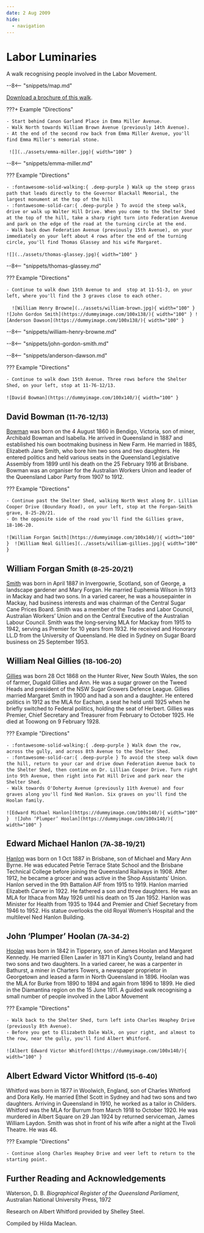 ```yaml
---
date: 2 Aug 2009
hide:
  - navigation
---
```

 
# Labor Luminaries 

A walk recognising people involved in the Labor Movement.

--8<-- "snippets/map.md"

[Download a brochure of this walk](http://www.fotc.org.au/subset/laborluminaries.pdf).

???+ Example "Directions" 

    - Start behind Canon Garland Place in Emma Miller Avenue. 
    - Walk North towards William Brown Avenue (previously 14th Avenue).
    - At the end of the second row back from Emma Miller Avenue, you'll find Emma Miller's memorial stone.  
    
     ![](../assets/emma-miller.jpg){ width="100" }

--8<-- "snippets/emma-miller.md"

??? Example "Directions" 

    - :fontawesome-solid-walking:{ .deep-purple } Walk up the steep grass path that leads directly to the Governor Blackall Memorial, the largest monument at the top of the hill
    - :fontawesome-solid-car:{ .deep-purple } To avoid the steep walk, drive or walk up Walter Hill Drive. When you come to the Shelter Shed at the top of the hill, take a sharp right turn into Federation Avenue and park on the edge of the road at the turning circle at the end.
    - Walk back down Federation Avenue (previously 15th Avenue), on your immediately on your left about 4 rows after the end of the turning circle, you'll find Thomas Glassey and his wife Margaret. 

    ![](../assets/thomas-glassey.jpg){ width="100" }
    
--8<-- "snippets/thomas-glassey.md"


??? Example "Directions" 

    - Continue to walk down 15th Avenue to and  stop at 11‑51‑3, on your left, where you'll find the 3 graves close to each other. 
    
      ![William Henry Browne](../assets/william-brown.jpg){ width="100" } ![John Gordon Smith](https://dummyimage.com/100x138/){ width="100" } ![Anderson Dawson](https://dummyimage.com/100x138/){ width="100" } 

--8<-- "snippets/william-henry-browne.md"

--8<-- "snippets/john-gordon-smith.md"

--8<-- "snippets/anderson-dawson.md"



??? Example "Directions" 

    - Continue to walk down 15th Avenue. Three rows before the Shelter Shed, on your left, stop at 11‑76‑12/13. 

    ![David Bowman](https://dummyimage.com/100x140/){ width="100" }  
    

## David Bowman <small>(11‑76‑12/13)</small>

[Bowman](https://adb.anu.edu.au/biography/bowman-david-5315) was born on the 4 August 1860 in Bendigo, Victoria, son of miner, Archibald Bowman and Isabella. He arrived in Queensland in 1887 and established his own bootmaking business in New Farm. He married in 1885, Elizabeth Jane Smith, who bore him two sons and two daughters. He entered politics and held various seats in the Queensland Legislative Assembly from 1899 until his death on the 25 February 1916 at Brisbane. Bowman was an organiser for the Australian Workers Union and leader of the Queensland Labor Party from 1907 to 1912.


??? Example "Directions" 

    - Continue past the Shelter Shed, walking North West along Dr. Lillian Cooper Drive (Boundary Road), on your left, stop at the Forgan-Smith grave, 8‑25‑20/21.
    - On the opposite side of the road you'll find the Gillies grave, 18‑106‑20.
    
    ![William Forgan Smith](https://dummyimage.com/100x140/){ width="100" }  ![William Neal Gillies](../assets/william-gillies.jpg){ width="100" } 
    
## William Forgan Smith <small>(8‑25‑20/21)</small>

[Smith](https://adb.anu.edu.au/biography/smith-william-forgan-bill-8489) was born in April 1887 in Invergowrie, Scotland, son of George, a landscape gardener and Mary Forgan. He married Euphemia Wilson in 1913 in Mackay and had two sons. In a varied career, he was a housepainter in Mackay, had business interests and was chairman of the Central Sugar Cane Prices Board. Smith was a member of the Trades and Labor Council, Australian Workers’ Union and on the Central Executive of the Australian Labour Council. Smith was the long‑serving MLA for Mackay from 1915 to 1942, serving as Premier for 10 years from 1932. He received and Honorary LL.D from the University of Queensland. He died in Sydney on Sugar Board business on 25 September 1953.    
    
## William Neal Gillies <small>(18‑106‑20)</small>

[Gillies](https://adb.anu.edu.au/biography/gillies-william-neil-6388) was born 28 Oct 1868 on the Hunter River, New South Wales, the son of farmer, Dugald Gillies and Ann. He was a sugar grower on the Tweed Heads and president of the NSW Sugar Growers Defence League. Gillies married Margaret Smith in 1900 and had a son and a daughter. He entered politics in 1912 as the MLA for Eacham, a seat he held until 1925 when he briefly switched to Federal politics, holding the seat of Herbert. Gillies was Premier, Chief Secretary and Treasurer from February to October 1925. He died at Toowong on 9 February 1928.


??? Example "Directions" 

    - :fontawesome-solid-walking:{ .deep-purple } Walk down the row, across the gully, and across 8th Avenue to the Shelter Shed.
    - :fontawesome-solid-car:{ .deep-purple } To avoid the steep walk down the hill, return to your car and drive down Federation Avenue back to the Shelter Shed, then contine on Dr. Lillian Cooper Drive. Turn right into 9th Avenue, then right into Pat Hill Drive and park near the Shelter Shed. 
    - Walk towards O'Doherty Avenue (previously 11th Avenue) and four graves along you'll find Ned Hanlon. Six graves on you'll find the Hoolan family.

    ![Edward Michael Hanlon](https://dummyimage.com/100x140/){ width="100" }  ![John ‘Plumper’ Hoolan](https://dummyimage.com/100x140/){ width="100" } 

## Edward Michael Hanlon <small>(7A‑38‑19/21)</small>

[Hanlon](https://adb.anu.edu.au/biography/hanlon-edward-michael-ned-10411) was born on 1 Oct 1887 in Brisbane, son of Michael and Mary Ann Byrne. He was educated Petrie Terrace State School and the Brisbane Technical College before joining the Queensland Railways in 1908. After 1912, he became a grocer and was active in the Shop Assistants’ Union. Hanlon served in the 9th Battalion AIF from 1915 to 1919. Hanlon married Elizabeth Carver in 1922. He fathered a son and three daughters. He was an MLA for Ithaca from May 1926 until his death on 15 Jan 1952. Hanlon was Minister for Health from 1935 to 1944 and Premier and Chief Secretary from 1946 to 1952. His statue overlooks the old Royal Women’s Hospital and the multilevel Ned Hanlon Building.

## John ‘Plumper’ Hoolan <small>(7A‑34‑2)</small>

[Hoolan](https://adb.anu.edu.au/biography/hoolan-john-6727) was born in 1842 in Tipperary, son of James Hoolan and Margaret Kennedy. He married Ellen Lawler in 1871 in King’s County, Ireland and had two sons and two daughters. In a varied career, he was a carpenter in Bathurst, a miner in Charters Towers, a newspaper proprietor in Georgetown and leased a farm in North Queensland in 1896. Hoolan was the MLA for Burke from 1890 to 1894 and again from 1896 to 1899. He died in the Diamantina region on the 15 June 1911.
A guided walk recognising a small number of people involved in the Labor Movement

??? Example "Directions" 

    - Walk back to the Shelter Shed, turn left into Charles Heaphey Drive (previously 8th Avenue). 
    - Before you get to Elizabeth Dale Walk, on your right, and almost to the row, near the gully, you'll find Albert Whitford.

    ![Albert Edward Victor Whitford](https://dummyimage.com/100x140/){ width="100" }  

## Albert Edward Victor Whitford <small>(15‑6‑40)</small>

Whitford was born in 1877 in Woolwich, England, son of Charles Whitford and Dora Kelly. He married Ethel Scott in Sydney and had two sons and two daughters. Arriving in Queensland in 1910, he worked as a tailor in Childers. Whitford was the MLA for Burrum from March 1918 to October 1920. He was murdered in Albert Square on 29 Jan 1924 by returned serviceman, James William Laydon. Smith was shot in front of his wife after a night at the Tivoli Theatre. He was 46.

??? Example "Directions" 

    - Continue along Charles Heaphey Drive and veer left to return to the starting point. 

## Further Reading and Acknowledgements

Waterson, D. B. *Biographical Register of the Queensland Parliament*, Australian National University Press, 1972

Research on Albert Whitford provided by Shelley Steel.

Compiled by Hilda Maclean. 
<!-- Hilda Maclean https://social-science.uq.edu.au/profile/603/hilda-maclean h.maclean@uq.edu.au -->

